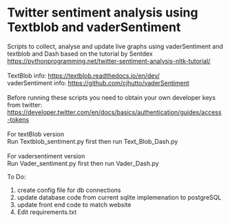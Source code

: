 # Twitter sentiment analysis using Textblob and vaderSentiment </br>

Scripts to collect, analyse and update live graphs using vaderSentiment and textblob and Dash based on the tutorial by Sentdex</br> https://pythonprogramming.net/twitter-sentiment-analysis-nltk-tutorial/</br>
</br>
TextBlob info: https://textblob.readthedocs.io/en/dev/ </br>
vaderSentiment info: https://github.com/cjhutto/vaderSentiment </br>
</br>
Before running these scripts you need to obtain your own developer keys from twitter:</br> https://developer.twitter.com/en/docs/basics/authentication/guides/access-tokens </br>
</br>
For textBlob version</br>
Run Textblob_sentiment.py first then run Text_Blob_Dash.py</br>
</br>
For vadersentiment version</br>
Run Vader_sentiment.py first then run Vader_Dash.py</br>



To Do:</br>
1. create config file for db connections</br> 
2. update database code from current sqlite implemenation to postgreSQL </br>
3. update front end code to match website </br>
3. Edit requirements.txt </br>
